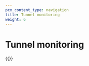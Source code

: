 ```yaml
---
pcx_content_type: navigation
title: Tunnel monitoring
weight: 6
---
```

# Tunnel monitoring

{{<directory-listing>}}